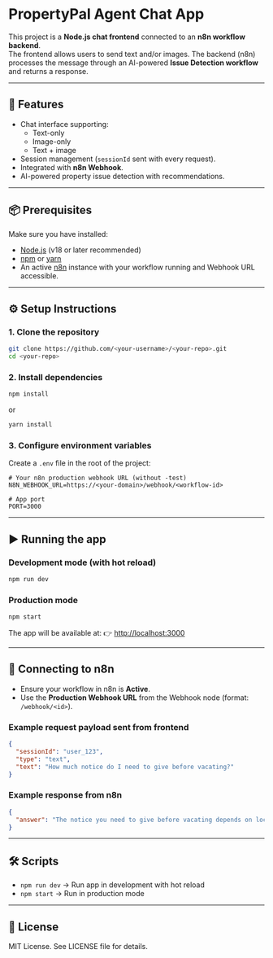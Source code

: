 # PropertyPal Agent Chat App

This project is a **Node.js chat frontend** connected to an **n8n workflow backend**.  
The frontend allows users to send text and/or images. The backend (n8n) processes the message through an AI-powered **Issue Detection workflow** and returns a response.

---

## 🚀 Features

- Chat interface supporting:
  - Text-only  
  - Image-only  
  - Text + image  
- Session management (`sessionId` sent with every request).  
- Integrated with **n8n Webhook**.  
- AI-powered property issue detection with recommendations.  

---

## 📦 Prerequisites

Make sure you have installed:

- [Node.js](https://nodejs.org/) (v18 or later recommended)  
- [npm](https://www.npmjs.com/) or [yarn](https://yarnpkg.com/)  
- An active [n8n](https://n8n.io/) instance with your workflow running and Webhook URL accessible.  

---

## ⚙️ Setup Instructions

### 1. Clone the repository
```bash
git clone https://github.com/<your-username>/<your-repo>.git
cd <your-repo>
````

### 2. Install dependencies

```bash
npm install
```

or

```bash
yarn install
```

### 3. Configure environment variables

Create a `.env` file in the root of the project:

```env
# Your n8n production webhook URL (without -test)
N8N_WEBHOOK_URL=https://<your-domain>/webhook/<workflow-id>

# App port
PORT=3000
```

---

## ▶️ Running the app

### Development mode (with hot reload)

```bash
npm run dev
```

### Production mode

```bash
npm start
```

The app will be available at:
👉 [http://localhost:3000](http://localhost:3000)

---

## 🔗 Connecting to n8n

* Ensure your workflow in n8n is **Active**.
* Use the **Production Webhook URL** from the Webhook node (format: `/webhook/<id>`).

### Example request payload sent from frontend

```json
{
  "sessionId": "user_123",
  "type": "text",
  "text": "How much notice do I need to give before vacating?"
}
```

### Example response from n8n

```json
{
  "answer": "The notice you need to give before vacating depends on local laws and your rental agreement..."
}
```

---

## 🛠️ Scripts

* `npm run dev` → Run app in development with hot reload
* `npm start` → Run in production mode

---

## 📜 License

MIT License. See LICENSE file for details.